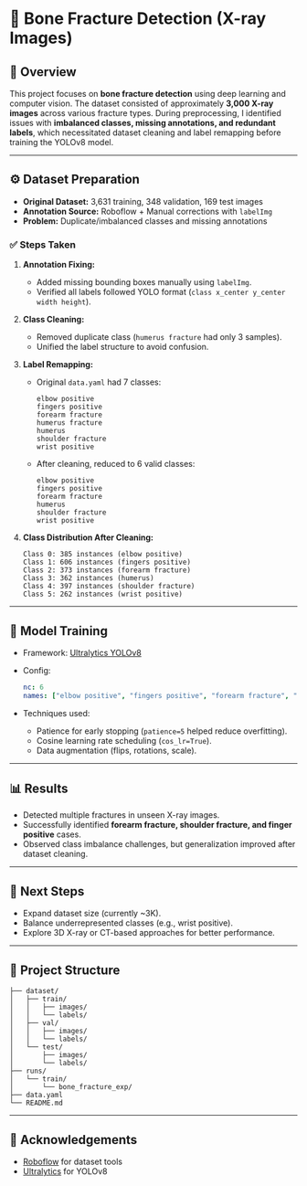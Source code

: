 # 🦴 Bone Fracture Detection (X-ray Images)

## 📌 Overview

This project focuses on **bone fracture detection** using deep learning and computer vision.
The dataset consisted of approximately **3,000 X-ray images** across various fracture types. During preprocessing, I identified issues with **imbalanced classes, missing annotations, and redundant labels**, which necessitated dataset cleaning and label remapping before training the YOLOv8 model.

---

## ⚙️ Dataset Preparation

* **Original Dataset:** 3,631 training, 348 validation, 169 test images
* **Annotation Source:** Roboflow + Manual corrections with `labelImg`
* **Problem:** Duplicate/imbalanced classes and missing annotations

### ✅ Steps Taken

1. **Annotation Fixing:**

   * Added missing bounding boxes manually using `labelImg`.
   * Verified all labels followed YOLO format (`class x_center y_center width height`).

2. **Class Cleaning:**

   * Removed duplicate class (`humerus fracture` had only 3 samples).
   * Unified the label structure to avoid confusion.

3. **Label Remapping:**

   * Original `data.yaml` had 7 classes:

     ```
     elbow positive
     fingers positive
     forearm fracture
     humerus fracture
     humerus
     shoulder fracture
     wrist positive
     ```
   * After cleaning, reduced to 6 valid classes:

     ```
     elbow positive
     fingers positive
     forearm fracture
     humerus
     shoulder fracture
     wrist positive
     ```

4. **Class Distribution After Cleaning:**

   ```
   Class 0: 385 instances (elbow positive)
   Class 1: 606 instances (fingers positive)
   Class 2: 373 instances (forearm fracture)
   Class 3: 362 instances (humerus)
   Class 4: 397 instances (shoulder fracture)
   Class 5: 262 instances (wrist positive)
   ```

---

## 🚀 Model Training

* Framework: [Ultralytics YOLOv8](https://github.com/ultralytics/ultralytics)
* Config:

  ```yaml
  nc: 6
  names: ["elbow positive", "fingers positive", "forearm fracture", "humerus", "shoulder fracture", "wrist positive"]
  ```
* Techniques used:

  * Patience for early stopping (`patience=5` helped reduce overfitting).
  * Cosine learning rate scheduling (`cos_lr=True`).
  * Data augmentation (flips, rotations, scale).

---

## 📊 Results

* Detected multiple fractures in unseen X-ray images.
* Successfully identified **forearm fracture, shoulder fracture, and finger positive** cases.
* Observed class imbalance challenges, but generalization improved after dataset cleaning.

---

## 🔮 Next Steps

* Expand dataset size (currently \~3K).
* Balance underrepresented classes (e.g., wrist positive).
* Explore 3D X-ray or CT-based approaches for better performance.

---

## 📂 Project Structure

```
├── dataset/
│   ├── train/
│   │   ├── images/
│   │   └── labels/
│   ├── val/
│   │   ├── images/
│   │   └── labels/
│   └── test/
│       ├── images/
│       └── labels/
├── runs/
│   └── train/
│       └── bone_fracture_exp/
├── data.yaml
└── README.md
```

---

## 🙌 Acknowledgements

* [Roboflow](https://roboflow.com) for dataset tools
* [Ultralytics](https://github.com/ultralytics/ultralytics) for YOLOv8

